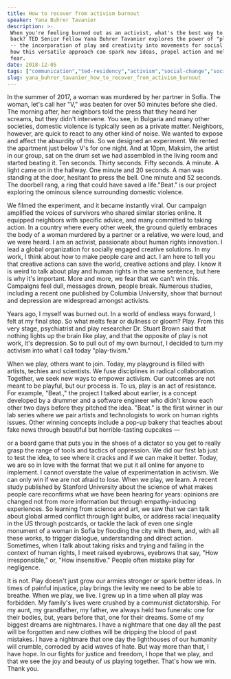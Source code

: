 ```yaml
---
title: How to recover from activism burnout
speaker: Yana Buhrer Tavanier
description: >-
 When you're feeling burned out as an activist, what's the best way to bounce
 back? TED Senior Fellow Yana Buhrer Tavanier explores the power of "playtivism"
 -- the incorporation of play and creativity into movements for social change. See
 how this versatile approach can spark new ideas, propel action and melt
 fear.
date: 2018-12-05
tags: ["communication","ted-residency","activism","social-change","society","ted-fellows","play","art","creativity"]
slug: yana_buhrer_tavanier_how_to_recover_from_activism_burnout
---
```


In the summer of 2017, a woman was murdered by her partner in Sofia. The woman, let's call
her "V," was beaten for over 50 minutes before she died. The morning after, her neighbors
told the press that they heard her screams, but they didn't intervene. You see, in
Bulgaria and many other societies, domestic violence is typically seen as a private
matter. Neighbors, however, are quick to react to any other kind of noise. We wanted to
expose and affect the absurdity of this. So we designed an experiment. We rented the
apartment just below V's for one night. And at 10pm, Maksim, the artist in our group, sat
on the drum set we had assembled in the living room and started beating it. Ten seconds.
Thirty seconds. Fifty seconds. A minute. A light came on in the hallway. One minute and 20
seconds. A man was standing at the door, hesitant to press the bell. One minute and 52
seconds. The doorbell rang, a ring that could have saved a life."Beat." is our project
exploring the ominous silence surrounding domestic violence.

We filmed the experiment, and it became instantly viral. Our campaign amplified the voices
of survivors who shared similar stories online. It equipped neighbors with specific
advice, and many committed to taking action. In a country where every other week, the
ground quietly embraces the body of a woman murdered by a partner or a relative, we were
loud, and we were heard. I am an activist, passionate about human rights innovation. I lead
a global organization for socially engaged creative solutions. In my work, I think about
how to make people care and act. I am here to tell you that creative actions can save the
world, creative actions and play. I know it is weird to talk about play and human rights
in the same sentence, but here is why it's important. More and more, we fear that we can't
win this. Campaigns feel dull, messages drown, people break. Numerous studies, including a
recent one published by Columbia University, show that burnout and depression are
widespread amongst activists.

Years ago, I myself was burned out. In a world of endless ways forward, I felt at my final
stop. So what melts fear or dullness or gloom? Play. From this very stage, psychiatrist and
play researcher Dr. Stuart Brown said that nothing lights up the brain like play, and that
the opposite of play is not work, it's depression. So to pull out of my own burnout, I
decided to turn my activism into what I call today "play-tivism."

When we play, others want to join. Today, my playground is filled with artists, techies
and scientists. We fuse disciplines in radical collaboration. Together, we seek new ways
to empower activism. Our outcomes are not meant to be playful, but our process is. To us,
play is an act of resistance. For example, "Beat.," the project I talked about earlier, is
a concept developed by a drummer and a software engineer who didn't know each other two
days before they pitched the idea. "Beat." is the first winner in our lab series where we
pair artists and technologists to work on human rights issues. Other winning concepts
include a pop-up bakery that teaches about fake news through beautiful but
horrible-tasting cupcakes —

or a board game that puts you in the shoes of a dictator so you get to really grasp the
range of tools and tactics of oppression. We did our first lab just to test the idea, to
see where it cracks and if we can make it better. Today, we are so in love with the format
that we put it all online for anyone to implement. I cannot overstate the value of
experimentation in activism. We can only win if we are not afraid to lose. When we play, we
learn. A recent study published by Stanford University about the science of what makes
people care reconfirms what we have been hearing for years: opinions are changed not from
more information but through empathy-inducing experiences. So learning from science and
art, we saw that we can talk about global armed conflict through light bulbs, or address
racial inequality in the US through postcards, or tackle the lack of even one single
monument of a woman in Sofia by flooding the city with them, and, with all these works, to
trigger dialogue, understanding and direct action. Sometimes, when I talk about taking
risks and trying and failing in the context of human rights, I meet raised eyebrows,
eyebrows that say, "How irresponsible," or, "How insensitive." People often mistake play
for negligence.

It is not. Play doesn't just grow our armies stronger or spark better ideas. In times of
painful injustice, play brings the levity we need to be able to breathe. When we play, we
live. I grew up in a time when all play was forbidden. My family's lives were crushed by a
communist dictatorship. For my aunt, my grandfather, my father, we always held two
funerals: one for their bodies, but, years before that, one for their dreams. Some of my
biggest dreams are nightmares. I have a nightmare that one day all the past will be
forgotten and new clothes will be dripping the blood of past mistakes. I have a nightmare
that one day the lighthouses of our humanity will crumble, corroded by acid waves of
hate. But way more than that, I have hope. In our fights for justice and freedom, I hope
that we play, and that we see the joy and beauty of us playing together. That's how we
win. Thank you.

<!--
ad_duration=3.33
comment_count=6
event="TED Residency"
external_start_time=0
has_talk_citation=1
intro_duration=11.82
is_subtitle_required="False"
is_talk_featured="True"
language="en"
language_swap="False"
native_language="en"
number_of_related_talks=6
number_of_speakers=1
number_of_subtitled_videos=21
number_of_tags=9
number_of_talk_download_languages=23
number_of_talk_more_resources=0
number_of_talk_recommendations=0
number_of_talks_take_actions=2
post_ad_duration=0.83
published_timestamp="2019-04-30 14:48:13"
recording_date="2018-12-05"
speaker_description="Creative activist, social entrepreneur"
speaker_is_published=1
speaker_name="Yana Buhrer Tavanier"
talk_more_resources=[]
talk_name="How to recover from activism burnout"
talks_tags=["communication","ted-residency","activism","social-change","society","ted-fellows","play","art","creativity"]
url_audio="https://download.ted.com/talks/YanaBuhrerTavanier_2018S.mp3?apikey=acme-roadrunner"
url_photo_speaker="https://pe.tedcdn.com/images/ted/4a50a74b93c25dc7402250d5d36a88d03d0b4f94_254x191.jpg"
url_photo_talk="https://s3.amazonaws.com/talkstar-photos/uploads/06ed458f-a6f4-416f-8a0f-be826cab45b8/YanaBuhrerTavanier_2018S-embed.jpg"
url_webpage="https://www.ted.com/talks/yana_buhrer_tavanier_how_to_recover_from_activism_burnout"
video_type_name="TED Stage Talk"
-->